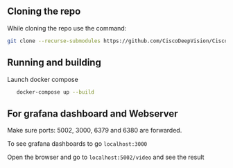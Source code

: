 ## Cloning the repo

While cloning the repo use the command:
```bash
git clone --recurse-submodules https://github.com/CiscoDeepVision/CiscoDeepVision.git
```

## Running  and building

Launch docker compose

 ```bash
    docker-compose up --build
```

## For grafana dashboard and Webserver

Make sure ports: 5002, 3000, 6379 and 6380 are forwarded.

To see grafana dashboards to go
`localhost:3000`

Open the browser and go to `localhost:5002/video` and see the result  

